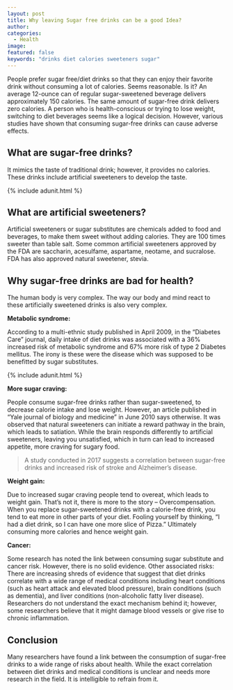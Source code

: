 ```yaml
---
layout: post
title: Why leaving Sugar free drinks can be a good Idea?
author:
categories:
  - Health
image:
featured: false
keywords: "drinks diet calories sweeteners sugar"
---
```


People prefer sugar free/diet drinks so that they can enjoy their favorite drink without consuming a lot of calories. Seems reasonable. Is it? An average 12-ounce can of regular sugar-sweetened beverage delivers approximately 150 calories. The same amount of sugar-free drink delivers zero calories. A person who is health-conscious or trying to lose weight, switching to diet beverages seems like a logical decision. However, various studies have shown that consuming sugar-free drinks can cause adverse effects.

## What are sugar-free drinks?

It mimics the taste of traditional drink; however, it provides no calories. These drinks include artificial sweeteners to develop the taste.

{% include adunit.html %}

## What are artificial sweeteners?

Artificial sweeteners or sugar substitutes are chemicals added to food and beverages, to make them sweet without adding calories. They are 100 times sweeter than table salt. Some common artificial sweeteners approved by the FDA are saccharin, acesulfame, aspartame, neotame, and sucralose. FDA has also approved natural sweetener, stevia.

## Why sugar-free drinks are bad for health?

The human body is very complex. The way our body and mind react to these artificially sweetened drinks is also very complex.

**Metabolic syndrome:**

According to a multi-ethnic study published in April 2009, in the “Diabetes Care” journal, daily intake of diet drinks was associated with a 36% increased risk of metabolic syndrome and 67% more risk of type 2 Diabetes mellitus. The irony is these were the disease which was supposed to be benefitted by sugar substitutes.

{% include adunit.html %}

**More sugar craving:**

People consume sugar-free drinks rather than sugar-sweetened, to decrease calorie intake and lose weight. However, an article published in “Yale journal of biology and medicine” in June 2010 says otherwise. It was observed that natural sweeteners can initiate a reward pathway in the brain, which leads to satiation. While the brain responds differently to artificial sweeteners, leaving you unsatisfied, which in turn can lead to increased appetite, more craving for sugary food.

> A study conducted in 2017 suggests a correlation between sugar-free drinks and increased risk of stroke and Alzheimer’s disease.

**Weight gain:**

Due to increased sugar craving people tend to overeat, which leads to weight gain. That’s not it, there is more to the story – Overcompensation. When you replace sugar-sweetened drinks with a calorie-free drink, you tend to eat more in other parts of your diet. Fooling yourself by thinking, “I had a diet drink, so I can have one more slice of Pizza.” Ultimately consuming more calories and hence weight gain.

**Cancer:**

Some research has noted the link between consuming sugar substitute and cancer risk. However, there is no solid evidence. Other associated risks: There are increasing shreds of evidence that suggest that diet drinks correlate with a wide range of medical conditions including heart conditions (such as heart attack and elevated blood pressure), brain conditions (such as dementia), and liver conditions (non-alcoholic fatty liver disease). Researchers do not understand the exact mechanism behind it; however, some researchers believe that it might damage blood vessels or give rise to chronic inflammation.


## Conclusion

Many researchers have found a link between the consumption of sugar-free drinks to a wide range of risks about health. While the exact correlation between diet drinks and medical conditions is unclear and needs more research in the field. It is intelligible to refrain from it.